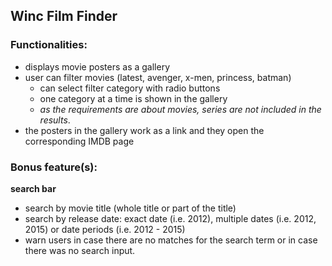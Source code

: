 ## Winc Film Finder

### Functionalities:

- displays movie posters as a gallery
- user can filter movies (latest, avenger, x-men, princess, batman)
  - can select filter category with radio buttons
  - one category at a time is shown in the gallery
  - _as the requirements are about movies, series are not included in the results_.
- the posters in the gallery work as a link and they open the corresponding IMDB page

### Bonus feature(s):

**search bar**

- search by movie title (whole title or part of the title)
- search by release date: exact date (i.e. 2012), multiple dates (i.e. 2012, 2015) or date periods (i.e. 2012 - 2015)
- warn users in case there are no matches for the search term or in case there was no search input.
